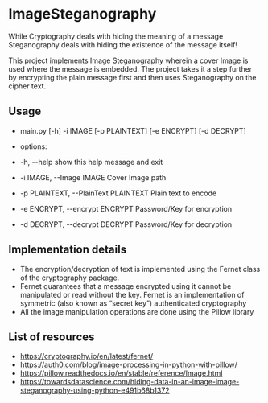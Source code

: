 # ImageSteganography

While Cryptography deals with hiding the meaning of a message
Steganography deals with hiding the existence of the message itself!

This project implements Image Steganography wherein a cover Image is used where the message is embedded.
The project takes it a step further by encrypting the plain message first and then uses Steganography on the cipher text.

## Usage
  * main.py [-h] -i IMAGE [-p PLAINTEXT] [-e ENCRYPT] [-d DECRYPT]

  * options:
  * -h, --help            show this help message and exit
  * -i IMAGE, --Image IMAGE
                        Cover Image path
  * -p PLAINTEXT, --PlainText PLAINTEXT
                        Plain text to encode
  * -e ENCRYPT, --encrypt ENCRYPT
                        Password/Key for encryption
  * -d DECRYPT, --decrypt DECRYPT
                        Password/Key for decryption

## Implementation details
* The encryption/decryption of text is implemented using the Fernet class of the cryptography package.
* Fernet guarantees that a message encrypted using it cannot be manipulated or read without the key. Fernet is an implementation of symmetric (also known as “secret key”) authenticated cryptography
* All the image manipulation operations are done using the Pillow library


## List of resources
* https://cryptography.io/en/latest/fernet/
* https://auth0.com/blog/image-processing-in-python-with-pillow/
* https://pillow.readthedocs.io/en/stable/reference/Image.html
* https://towardsdatascience.com/hiding-data-in-an-image-image-steganography-using-python-e491b68b1372
